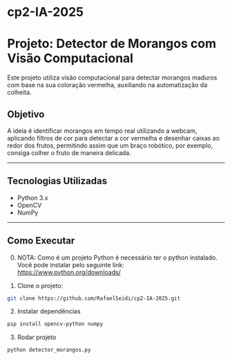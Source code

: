 # cp2-IA-2025

# Projeto: Detector de Morangos com Visão Computacional

Este projeto utiliza visão computacional para detectar morangos maduros com base na sua coloração vermelha, auxiliando na automatização da colheita.

## Objetivo

A ideia é identificar morangos em tempo real utilizando a webcam, aplicando filtros de cor para detectar a cor vermelha e desenhar caixas ao redor dos frutos, permitindo assim que um braço robótico, por exemplo, consiga colher o fruto de maneira delicada.

---

## Tecnologias Utilizadas

- Python 3.x
- OpenCV
- NumPy

---

## Como Executar
0. NOTA: Como é um projeto Python é necessário ter o python instalado. Você pode instalar pelo seguinte link: https://www.python.org/downloads/

1. Clone o projeto:
```bash
git clone https://github.com/RafaelSeidi/cp2-IA-2025.git
```

2. Instalar dependências
```bash
pip install opencv-python numpy
```

3. Rodar projeto
```bash
python detector_morangos.py
```
